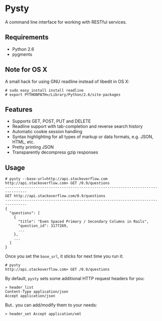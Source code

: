 Pysty
=====

A command line interface for working with RESTful services.

Requirements
------------
 - Python 2.6
 - pygments

Note for OS X
-------------
A small hack for using GNU readline instead of libedit in OS X:

    # sudo easy_install install readline
    # export PYTHONPATH=/Library/Python/2.6/site-packages

Features
--------
 - Supports GET, POST, PUT and DELETE
 - Readline support with tab-completion and reverse search history
 - Automatic cookie session handling
 - Syntax highlighting for all types of markup or data formats, e.g. JSON, HTML, etc.
 - Pretty printing JSON
 - Transparently decompress gzip responses

Usage
-----

    # pysty --base-url=http://api.stackoverflow.com
    http://api.stackoverflow.com> GET /0.9/questions
    --------------------------------------------------------------------------------
    GET http://api.stackoverflow.com/0.9/questions
    --------------------------------------------------------------------------------
    {
      "questions": [
        {
          "title": "Even Spaced Primary / Secondary Columns in Rails",
          "question_id": 3177269,
          ...
        },
        ...
      ]
    }

Once you set the `base_url`, it sticks for next time you run it:

    # pysty
    http://api.stackoverflow.com> GET /0.9/questions

By default, `pysty` sets some additional HTTP request headers for you:

    > header_list
    Content-Type application/json
    Accept application/json

But.. you can add/modify them to your needs:

    > header_set Accept application/xml


